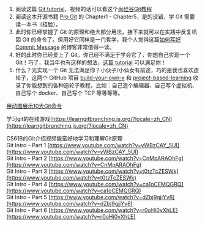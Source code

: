
1. 阅读这篇 [Git tutorial](https://missing.csail.mit.edu/2020/version-control/)，视频的话可以看这个[尚硅谷Git教程](https://www.bilibili.com/video/BV1vy4y1s7k6)
2. 阅读这本开源书籍 [Pro Git](https://git-scm.com/book/en/v2) 的 Chapter1 - Chapter5，是的没错，学 Git 需要读一本书（捂脸）。
3. 此时你已经掌握了 Git 的原理和绝大部分用法，接下来就可以在实践中反复巩固 Git 的命令了。但用好它同样是一门哲学，我个人觉得这篇[如何写好 Commit Message](https://chris.beams.io/posts/git-commit/) 的博客非常值得一读。
4. 好的此时你已经爱上了 Git，你已经不满足于学会它了，你想自己实现一个 Git！巧了，我当年也有这样的想法，[这篇 tutorial](https://wyag.thb.lt/) 可以满足你！
5. 什么？光实现一个 Git 无法满足你？小伙子/小仙女有前途，巧的是我也喜欢造轮子，这两个 GitHub 项目 [build-your-own-x](https://github.com/danistefanovic/build-your-own-x) 和 [project-based-learning](https://github.com/tuvtran/project-based-learning) 收录了你能想到的各种造轮子教程，比如：自己造个编辑器、自己写个虚拟机、自己写个 docker、自己写个 TCP 等等等等。


[用动图展示10大Git命令](https://zhuanlan.zhihu.com/p/132573100)

学习git的在线游戏[https://learngitbranching.js.org/?locale=zh_CN](https://learngitbranching.js.org/?locale=zh_CN)

CS61B的Git介绍视频能蛮好地学习和理解Git原理  
Git Intro - Part 1 [https://www.youtube.com/watch?v=yWBzCAY_5UI](https://www.youtube.com/watch?v=yWBzCAY_5UI)  
Git Intro - Part 2 [https://www.youtube.com/watch?v=CnMpARAOhFg](https://www.youtube.com/watch?v=CnMpARAOhFg)  
Git Intro - Part 3 [https://www.youtube.com/watch?v=t0tzTcZESWk](https://www.youtube.com/watch?v=t0tzTcZESWk)  
Git Intro - Part 4 [https://www.youtube.com/watch?v=ca1oCEMQGRQ](https://www.youtube.com/watch?v=ca1oCEMQGRQ)  
Git Intro - Part 5 [https://www.youtube.com/watch?v=dZbj9gjjYv8](https://www.youtube.com/watch?v=dZbj9gjjYv8)  
Git Intro - Part 6 [https://www.youtube.com/watch?v=r0oHi0vXhLE](https://www.youtube.com/watch?v=r0oHi0vXhLE)